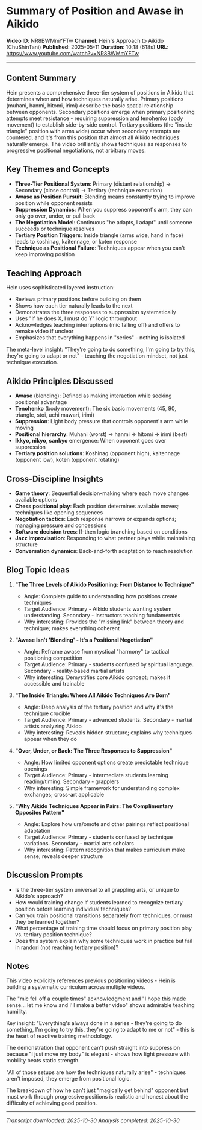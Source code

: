 # Summary of Position and Awase in Aikido

**Video ID**: NR8BWMmYFTw
**Channel**: Hein's Approach to Aikido (ChuShinTani)
**Published**: 2025-05-11
**Duration**: 10:18 (618s)
**URL**: https://www.youtube.com/watch?v=NR8BWMmYFTw

---

## Content Summary

Hein presents a comprehensive three-tier system of positions in Aikido that determines when and how techniques naturally arise. Primary positions (muhani, hanmi, hitomi, irimi) describe the basic spatial relationship between opponents. Secondary positions emerge when primary positioning attempts meet resistance - requiring suppression and tenohenko (body movement) to establish side-by-side control. Tertiary positions (the "inside triangle" position with arms wide) occur when secondary attempts are countered, and it's from this position that almost all Aikido techniques naturally emerge. The video brilliantly shows techniques as responses to progressive positional negotiations, not arbitrary moves.

## Key Themes and Concepts

- **Three-Tier Positional System**: Primary (distant relationship) → Secondary (close control) → Tertiary (technique execution)
- **Awase as Position Pursuit**: Blending means constantly trying to improve position while opponent resists
- **Suppression Dynamics**: When you suppress opponent's arm, they can only go over, under, or pull back
- **The Negotiation Model**: Continuous "he adapts, I adapt" until someone succeeds or technique resolves
- **Tertiary Position Triggers**: Inside triangle (arms wide, hand in face) leads to koshinag, kaitennage, or koten response
- **Technique as Positional Failure**: Techniques appear when you can't keep improving position

## Teaching Approach

Hein uses sophisticated layered instruction:
- Reviews primary positions before building on them
- Shows how each tier naturally leads to the next
- Demonstrates the three responses to suppression systematically
- Uses "if he does X, I must do Y" logic throughout
- Acknowledges teaching interruptions (mic falling off) and offers to remake video if unclear
- Emphasizes that everything happens in "series" - nothing is isolated

The meta-level insight: "They're going to do something, I'm going to try this, they're going to adapt or not" - teaching the negotiation mindset, not just technique execution.

## Aikido Principles Discussed

- **Awase** (blending): Defined as making interaction while seeking positional advantage
- **Tenohenko** (body movement): The six basic movements (45, 90, triangle, stoi, uchi mawari, irimi)
- **Suppression**: Light body pressure that controls opponent's arm while moving
- **Positional hierarchy**: Muhani (worst) → hanmi → hitomi → irimi (best)
- **Ikkyo, nikyo, sankyo** emergence: When opponent goes over suppression
- **Tertiary position solutions**: Koshinag (opponent high), kaitennage (opponent low), koten (opponent rotating)

## Cross-Discipline Insights

- **Game theory**: Sequential decision-making where each move changes available options
- **Chess positional play**: Each position determines available moves; techniques like opening sequences
- **Negotiation tactics**: Each response narrows or expands options; managing pressure and concessions
- **Software decision trees**: If-then logic branching based on conditions
- **Jazz improvisation**: Responding to what partner plays while maintaining structure
- **Conversation dynamics**: Back-and-forth adaptation to reach resolution

## Blog Topic Ideas

1. **"The Three Levels of Aikido Positioning: From Distance to Technique"**
   - Angle: Complete guide to understanding how positions create techniques
   - Target Audience: Primary - Aikido students wanting system understanding. Secondary - instructors teaching fundamentals
   - Why interesting: Provides the "missing link" between theory and technique; makes everything coherent

2. **"Awase Isn't 'Blending' - It's a Positional Negotiation"**
   - Angle: Reframe awase from mystical "harmony" to tactical positioning competition
   - Target Audience: Primary - students confused by spiritual language. Secondary - reality-based martial artists
   - Why interesting: Demystifies core Aikido concept; makes it accessible and trainable

3. **"The Inside Triangle: Where All Aikido Techniques Are Born"**
   - Angle: Deep analysis of the tertiary position and why it's the technique crucible
   - Target Audience: Primary - advanced students. Secondary - martial artists analyzing Aikido
   - Why interesting: Reveals hidden structure; explains why techniques appear when they do

4. **"Over, Under, or Back: The Three Responses to Suppression"**
   - Angle: How limited opponent options create predictable technique openings
   - Target Audience: Primary - intermediate students learning reading/timing. Secondary - grapplers
   - Why interesting: Simple framework for understanding complex exchanges; cross-art applicable

5. **"Why Aikido Techniques Appear in Pairs: The Complimentary Opposites Pattern"**
   - Angle: Explore how ura/omote and other pairings reflect positional adaptation
   - Target Audience: Primary - students confused by technique variations. Secondary - martial arts scholars
   - Why interesting: Pattern recognition that makes curriculum make sense; reveals deeper structure

## Discussion Prompts

- Is the three-tier system universal to all grappling arts, or unique to Aikido's approach?
- How would training change if students learned to recognize tertiary position before learning individual techniques?
- Can you train positional transitions separately from techniques, or must they be learned together?
- What percentage of training time should focus on primary position play vs. tertiary position technique?
- Does this system explain why some techniques work in practice but fail in randori (not reaching tertiary position)?

## Notes

This video explicitly references previous positioning videos - Hein is building a systematic curriculum across multiple videos.

The "mic fell off a couple times" acknowledgment and "I hope this made sense... let me know and I'll make a better video" shows admirable teaching humility.

Key insight: "Everything's always done in a series - they're going to do something, I'm going to try this, they're going to adapt to me or not" - this is the heart of reactive training methodology.

The demonstration that opponent can't push straight into suppression because "I just move my body" is elegant - shows how light pressure with mobility beats static strength.

"All of those setups are how the techniques naturally arise" - techniques aren't imposed, they emerge from positional logic.

The breakdown of how he can't just "magically get behind" opponent but must work through progressive positions is realistic and honest about the difficulty of achieving good position.

---

*Transcript downloaded: 2025-10-30*
*Analysis completed: 2025-10-30*

